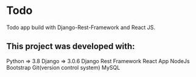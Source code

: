 # Todo

Todo app build with Django-Rest-Framework and React JS.

## This project was developed with:

  Python => 3.8
	Django => 3.0.6
  Django Rest Framework
  React App
	NodeJs
	Bootstrap
	Git(version control system)
	MySQL
